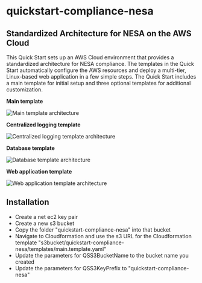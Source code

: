 # quickstart-compliance-nesa
## Standardized Architecture for NESA on the AWS Cloud

This Quick Start sets up an AWS Cloud environment that provides a standardized architecture for NESA compliance. 
The templates in the Quick Start automatically configure the AWS resources and deploy a multi-tier, Linux-based web application in a few simple steps. The Quick Start includes a main template for initial setup and three optional templates for additional customization.

**Main template**

![Main template architecture](https://d0.awsstatic.com/partner-network/QuickStart/datasheets/standard-networking-architecture-pci-dss-on-aws.png)

**Centralized logging template**

![Centralized logging template architecture](https://docs.aws.amazon.com/quickstart/latest/compliance-pci/images/centralized-logging-architecture.png)

**Database template**

![Database template architecture](https://docs.aws.amazon.com/quickstart/latest/compliance-pci/images/database-architecture.png)

**Web application template**

![Web application template architecture](https://docs.aws.amazon.com/quickstart/latest/compliance-pci/images/web-application-architecture.png)

## Installation
- Create a net ec2 key pair
- Create a new s3 bucket
- Copy the folder "quickstart-compliance-nesa" into that bucket
- Navigate to Cloudformation and use the s3 URL for the Cloudformation template "s3bucket/quickstart-compliance-nesa/templates/main.template.yaml"
- Update the parameters for QSS3BucketName to the bucket name you created
- Update the parameters for QSS3KeyPrefix to "quickstart-compliance-nesa"
